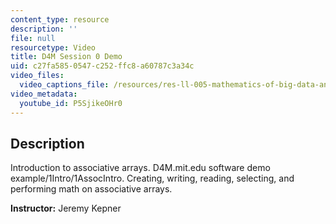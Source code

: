 ```yaml
---
content_type: resource
description: ''
file: null
resourcetype: Video
title: D4M Session 0 Demo
uid: c27fa585-0547-c252-ffc8-a60787c3a34c
video_files:
  video_captions_file: /resources/res-ll-005-mathematics-of-big-data-and-machine-learning-january-iap-2020/class-videos/d4m-session-0-demo/P5SjikeOHr0.vtt
video_metadata:
  youtube_id: P5SjikeOHr0
---
```


Description
-----------

Introduction to associative arrays. D4M.mit.edu software demo example/1Intro/1AssocIntro. Creating, writing, reading, selecting, and performing math on associative arrays.

**Instructor:** Jeremy Kepner